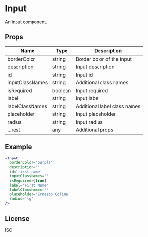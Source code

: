 # Input

An input component.

## Props

| Name            | Type    | Description                  |
| --------------- | ------- | ---------------------------- |
| borderColor     | string  | Border color of the input    |
| description     | string  | Input description            |
| id              | string  | Input id                     |
| inputClassNames | string  | Additional class names       |
| isRequired      | boolean | Input required               |
| label           | string  | Input label                  |
| labelClassNames | string  | Additional label class names |
| placeholder     | string  | Input placeholder            |
| radius          | string  | Input radius                 |
| ...rest         | any     | Additional props             |

## Example

```jsx
<Input
  borderColor='purple'
  description=''
  id='first_name'
  inputClassNames=''
  isRequired={true}
  label='First Name'
  labelClassNames=''
  placeholder='Ernesto Colina'
  radius='lg'
/>
```

## License

ISC
